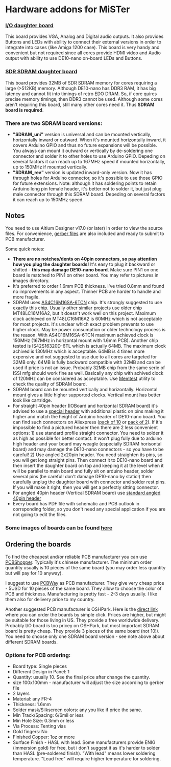 # Hardware addons for MiSTer

### [I/O daughter board](https://github.com/MiSTer-devel/Hardware_MiSTer/tree/master/Addons/IOBoard)
This board provides VGA, Analog and Digital audio outputs. It also provides Buttons and LEDs with ability to connect their external versions
in order to integrate into cases (like Amiga 1200 case). This board is very handy and convenient but not required since all cores
provide HDMI video and Audio output with ability to use DE10-nano on-board LEDs and Buttons.

### [SDR SDRAM daughter board](https://github.com/MiSTer-devel/Hardware_MiSTer/tree/master/Addons/SDRAM)
This board provides 32MB of SDR SDRAM memory for cores requiring a large (>512KB) memory. Although DE10-nano has DDR3 RAM, it has big
latency and cannot fit into timings of retro EDO DRAM. So, if core quires precise memory timings, then DDR3 cannot be used.
Although some cores aren't requiring this board, still many other cores need it.
Thus **SDRAM board is required**.

### There are two SDRAM board versions:
* **"SDRAM_uni"** version is universal and can be mounted vertically, horizontally inward or outward. When it's mounted horizontally inward, it covers Arduino GPIO and thus no future expansions will be possible. You always can mount it outward or vertically by de-soldering one connector and solder it to other holes to use Arduino GPIO. Depeding on several factors it can reach up to 167MHz speed if mounted horizontally, up to 150MHz if mounted vertically.
* **"SDRAM_rev"** version is updated inward-only version. Now it has through holes for Arduino connector, so it's possible to use those GPIO for future extensions. Note: although it has soldering points to retain Arduino long pin female header, it's better not to solder it, but just plug male connector through this SDRAM board. Depeding on several factors it can reach up to 150MHz speed.

## Notes
You need to use Altium Designer v17.0 (or later) in order to view the source files. For convenience, [gerber files](https://github.com/MiSTer-devel/Hardware_MiSTer/tree/master/gerber_releases) are also included
and ready to submit to PCB manufacturer.

Some quick notes:
* **There are no notches/dents on 40pin connectors, so pay attention how you plug the daughter boards!** It's easy to plug it backward or shifted - **this may damage DE10-nano board**. Make sure PIN1 on one board is matched to PIN1 on other board. You may refer to pictures in images directory.
* It's preferred to order 1.6mm PCB thickness. I've tried 0.8mm and found no improvements in any aspect.
Thinner PCB are harder to handle and more fragile.
* SDRAM uses [AS4C16M16SA-6TCN](http://www.mouser.tw/Search/ProductDetail.aspx?R=AS4C16M16SA-6TCNvirtualkey56240000virtualkey913-4C16M16SA-6TCN) chip.
It's strongly suggested to use exactly this chip. Usually other similar projects use older chip MT48LC16M16A2, but it doesn't work well on this project.
Maximum clock achieved on MT48LC16M16A2 is 60MHz which is not acceptable for most projects. It's unclear which exact problem prevents
to use higher clock. May be power consumption or older technology process is the reason. With AS4C16M16SA-6TCN maximum achieved clock is 150MHz (167MHz in horizontal mount with 1.6mm PCB).
Another chip tested is IS42S16320D-6TL which is actually 64MB. The maximum clock achived is 130MHz which is acceptable.
64MB is 4 times more expensive and not suggested to use due to all cores are targeted for 32MB only.
64MB is fully backward compatible with 32MB and can be used if price is not an issue. Probably 32MB chip from the same serie of ISSI mfg should work fine as well. Basically any chip with achived clock of 120MHz can be considered as acceptable.
Use [Memtest](https://github.com/MiSTer-devel/MemTest_MiSTer/tree/master/releases) utility to check the quality of SDRAM board.
* SDRAM board can be mounted vertically and horizontally. Horizontal mount gives a little higher supported clocks. Vertical mount has better look like cartridge.
* For straight 40pin header (IOBoard and horizontal SDRAM board) it's advised to use a [special header](https://github.com/MiSTer-devel/Hardware_MiSTer/tree/master/images/header_2.54mm_Pitch-2x20_Pin-Female-Double_Row-Long_Pin.jpg) with additional plastic on pins making it higher and match the height of Arduino header of DE10-nano board. You can find such connectors on Aliexpress ([pack of 10](https://www.aliexpress.com/item/10-Pcs-NEW-2-54mm-Pitch-2x20-Pin-40-Pin-Female-Double-Row-Long-Pin-Header/32812823728.html) or [pack of 2](https://www.aliexpress.com/item/2-Pcs-PC104-2-54mm-Pitch-2x20-Pin-40-Pin-Female-Double-Row-Long-Pin-Header/32805691836.html)). If it's impossible to find a pictured header then there are 2 less convenient options: 1) use standard profile straight connector. You need to solder it as high as possible for better contact. It won't plug fully due to arduino high header and your board may weagle (especially SDRAM horisontal board) and may damage the DE10-nano connectors - so you have to be careful! 2) Use angled 2x20pin header. You need straighten its pins, so you will get long straight pins. Then connect it to DE10-nano board and then insert the daughter board on top and keeping it at the level when it will be parallel to main board and fully sit on arduino header, solder several pins (be careful! don't damage DE10-nano by static!) then carefully unplug the daughter board with connector and solder rest pins. If you will make it right, then you will get a perfectly sitting connector.
* For angled 40pin header (Vertical SDRAM board) use [standard angled 40pin header](https://github.com/MiSTer-devel/Hardware_MiSTer/blob/master/images/header_2.54mm_Pitch-2x20_Pin-Female-Double_Row-Right_Angle_Pin.jpg)
* Every board has PDF file with schematic and PCB outlook in corrsponding folder, so you don't need any special application if you are not going to edit the files.

### Some images of boards can be found [here](https://github.com/MiSTer-devel/Hardware_MiSTer/tree/master/images)

## Ordering the boards
To find the cheapest and/or reliable PCB manufacturer you can use [PCBShopper](https://pcbshopper.com/). Typically it's chinese manufacturer. The minimum order quantity usually is 10 pieces of the same board (you may order less quantity but will pay for 10 anyway).

I suggest to use [PCBWay](https://www.pcbway.com/setinvite.aspx?inviteid=43024) as PCB manufacturer. They give very cheap price - 5USD for 10 pieces of the same board. They allow to choose the color of PCB and thickness. Manufacturing is pretty fast - 2-3 days usually. I like them also for delivery price to my country.

Another suggested PCB manufacturer is OSHPark. Here is the [direct link](https://oshpark.com/profiles/MiSTer) where you can order the boards by simple click. Prices are higher, but might be suitable for those living in US. They provide a free worldwide delivery. Probably I/O board is too pricey on OSHPark, but most important SDRAM board is pretty cheap. They provide 3 pieces of the same board (not 10!). You need to choose only one SDRAM board version - see note above about different SDRAM boards.

### Options for PCB ordering:
* Board type: Single pieces
* Different Design in Panel: 1
* Quantity: usually 10. See the final price after change the quantity.
* size 100x100mm - manufacturer will adjust the size according to gerber file
* 2 layers
* Material: any FR-4
* Thickness: 1.6mm
* Solder mask/Silkscreen colors: any you like if price the same.
* Min Track/Spacing: 6/6mil or less
* Min Hole Size: 0.3mm or less
* Via Process: Tenting vias
* Gold fingers: No
* Finished Copper: 1oz or more
* Surface Finish - HASL with lead. Some manufacturers provide ENIG (immersion gold) for free, but i don't suggest it as it's harder to solder than HASL (pre-soldered finish). "With lead" means lower soldering temperature. "Lead free" will require higher temperature for soldering.
